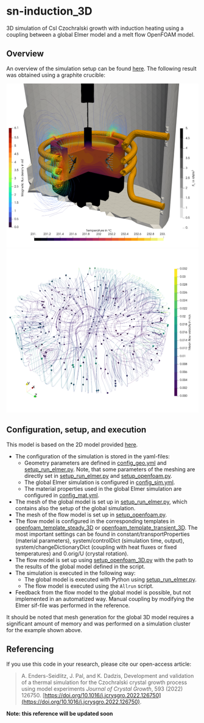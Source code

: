 # sn-induction_3D
3D simulation of CsI Czochralski growth with induction heating using a coupling between a global Elmer model and a melt flow OpenFOAM model.

## Overview

An overview of the simulation setup can be found [here](https://camo.githubusercontent.com/c0b28a2c445645c2045e898809f38f6a29eb8656abb430bd06d42fff57a1543a/68747470733a2f2f6172732e656c732d63646e2e636f6d2f636f6e74656e742f696d6167652f312d73322e302d53303032323032343832323030323338582d6772325f6c72672e6a7067). The following result was obtained using a graphite crucible:

![result-3D-simulation-global](figures/evaluation-3D_graphite_x2.png)
![result-3D-simulation-flow](figures/3D-flow-graphite_streamlines_x2.png)

## Configuration, setup, and execution

This model is based on the 2D model provided [here](../sn-induction_2D).

- The configuration of the simulation is stored in the yaml-files:
  - Geometry parameters are defined in [config_geo.yml](config_geo.yml) and [setup_run_elmer.py](setup_run_elmer.py). Note, that some parameters of the meshing are directly set in [setup_run_elmer.py](setup_run_elmer.py) and [setup_openfoam.py](setup_openfoam.py).
  - The global Elmer simulation is configured in [config_sim.yml](config_sim.yml).
  - The material properties used in the global Elmer simulation are configured in [config_mat.yml](config_mat.yml).
- The mesh of the global model is set up in [setup_run_elmer.py](setup_run_elmer.py), which contains also the setup of the global simulation.
- The mesh of the flow model is set up in [setup_openfoam.py](setup_openfoam.py).
- The flow model is configured in the corresponding templates in [openfoam_template_steady_3D](openfoam_template_steady_3D) or [openfoam_template_transient_3D](openfoam_template_transient_3D). The most important settings can be found in constant/transportProperties (material parameters), system/controlDict (simulation time, output), system/changeDictionaryDict (coupling with heat fluxes or fixed temperatures) and 0.orig/U (crystal rotation).
- The flow model is set up using [setup_openfoam_3D.py](setup_openfoam_3D.py) with the path to the results of the global model defined in the script.
- The simulation is executed in the following way:
  - The global model is executed with Python using [setup_run_elmer.py](setup_run_elmer.py).
  - The flow model is executed using the `Allrun` script.
- Feedback from the flow model to the global model is possible, but not implemented in an automatized way. Manual coupling by modifying the Elmer sif-file was performed in the reference.

It should be noted that mesh generation for the global 3D model requires a significant amount of memory and was performed on a simulation cluster for the example shown above.

## Referencing
If you use this code in your research, please cite our open-access article:

> A. Enders-Seidlitz, J. Pal, and K. Dadzis, Development and validation of a thermal simulation for the Czochralski crystal growth process using model experiments *Journal of Crystal Growth*,  593 (2022) 126750. [https://doi.org/10.1016/j.jcrysgro.2022.126750](https://doi.org/10.1016/j.jcrysgro.2022.126750).

**Note: this reference will be updated soon**
